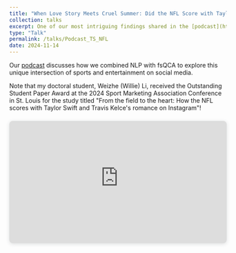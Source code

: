 ```yaml
---
title: "When Love Story Meets Cruel Summer: Did the NFL Score with Taylor Swift and Travis Kelce’s Romance on Instagram?"
collection: talks
excerpt: One of our most intriguing findings shared in the [podcast](https://youtu.be/HpOOvWrgiGM) is that posts showing Swift and Kelce together naturally garnered the best engagement - no staged moments needed, just their genuine connection speaking for itself.
type: "Talk"
permalink: /talks/Podcast_TS_NFL
date: 2024-11-14
---
```


Our [podcast](https://youtu.be/HpOOvWrgiGM) discusses how we combined NLP with fsQCA to explore this unique intersection of sports and entertainment on social media. 

Note that my doctoral student, Weizhe (Willie) Li, received the Outstanding Student Paper Award at the 2024 Sport Marketing Association Conference in St. Louis for the study titled "From the field to the heart: How the NFL scores with Taylor Swift and Travis Kelce's romance on Instagram"!

<div style="position: relative; width: 100%; height: 0; padding-top: 56.2500%;
 padding-bottom: 0; box-shadow: 0 2px 8px 0 rgba(63,69,81,0.16); margin-top: 1.6em; margin-bottom: 0.9em; overflow: hidden;
 border-radius: 8px; will-change: transform;">
  <iframe loading="lazy" style="position: absolute; width: 100%; height: 100%; top: 0; left: 0; border: none; padding: 0;margin: 0;"
    src="https://www.youtube-nocookie.com/embed/F6tCFdRKuoE"
    title="YouTube video player"
    frameborder="0"
    allow="accelerometer; autoplay; clipboard-write; encrypted-media; gyroscope; picture-in-picture; web-share" 
    allowfullscreen>
  </iframe>
</div>
